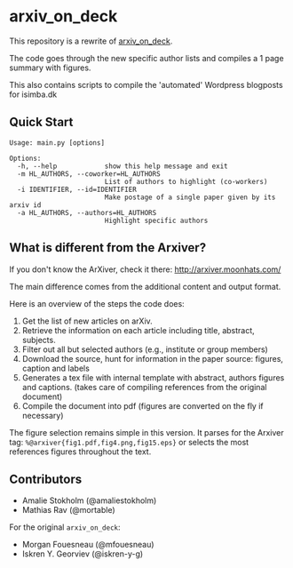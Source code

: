 # arxiv\_on\_deck
This repository is a rewrite of [arxiv\_on\_deck](https://mfouesneau.github.io/arxiv_on_deck_2/).

The code goes through the new specific author lists and compiles a 1 page summary with figures.

This also contains scripts to compile the 'automated' Wordpress blogposts for isimba.dk


## Quick Start

```
Usage: main.py [options]

Options:
  -h, --help            show this help message and exit
  -m HL_AUTHORS, --coworker=HL_AUTHORS
                        List of authors to highlight (co-workers)
  -i IDENTIFIER, --id=IDENTIFIER
                        Make postage of a single paper given by its arxiv id
  -a HL_AUTHORS, --authors=HL_AUTHORS
                        Highlight specific authors
```

## What is different from the Arxiver?

If you don't know the ArXiver, check it there: http://arxiver.moonhats.com/

The main difference comes from the additional content and output format.

Here is an overview of the steps the code does:
1. Get the list of new articles on arXiv.
2. Retrieve the information on each article including title, abstract, subjects.
3. Filter out all but selected authors (e.g., institute or group members)
4. Download the source, hunt for information in the paper source: figures, caption and labels
5. Generates a tex file with internal template with abstract, authors figures
   and captions. (takes care of compiling references from the original document)
6. Compile the document into pdf (figures are converted on the fly if necessary)


The figure selection remains simple in this version. It parses for the Arxiver
tag:
`%@arxiver{fig1.pdf,fig4.png,fig15.eps}`
or selects the most references figures throughout the text.


## Contributors
* Amalie Stokholm (@amaliestokholm)
* Mathias Rav (@mortable)

For the original `arxiv_on_deck`:
* Morgan Fouesneau (@mfouesneau)
* Iskren Y. Georviev (@iskren-y-g)

